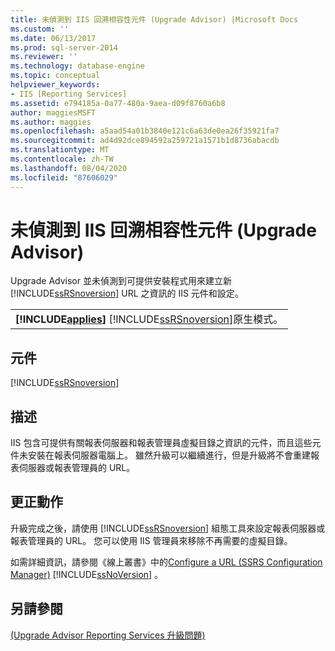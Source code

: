 ```yaml
---
title: 未偵測到 IIS 回溯相容性元件 (Upgrade Advisor) |Microsoft Docs
ms.custom: ''
ms.date: 06/13/2017
ms.prod: sql-server-2014
ms.reviewer: ''
ms.technology: database-engine
ms.topic: conceptual
helpviewer_keywords:
- IIS [Reporting Services]
ms.assetid: e794185a-0a77-480a-9aea-d09f8760a6b8
author: maggiesMSFT
ms.author: maggies
ms.openlocfilehash: a5aad54a01b3840e121c6a63de0ea26f35921fa7
ms.sourcegitcommit: ad4d92dce894592a259721a1571b1d8736abacdb
ms.translationtype: MT
ms.contentlocale: zh-TW
ms.lasthandoff: 08/04/2020
ms.locfileid: "87606029"
---
```

# <a name="iis-backward-compatibility-components-were-not-detected-upgrade-advisor"></a>未偵測到 IIS 回溯相容性元件 (Upgrade Advisor)
  Upgrade Advisor 並未偵測到可提供安裝程式用來建立新 [!INCLUDE[ssRSnoversion](../../includes/ssrsnoversion-md.md)] URL 之資訊的 IIS 元件和設定。  
  
||  
|-|  
|**[!INCLUDE[applies](../../includes/applies-md.md)]**  [!INCLUDE[ssRSnoversion](../../includes/ssrsnoversion-md.md)]原生模式。|  
  
## <a name="component"></a>元件  
 [!INCLUDE[ssRSnoversion](../../includes/ssrsnoversion-md.md)]  
  
## <a name="description"></a>描述  
 IIS 包含可提供有關報表伺服器和報表管理員虛擬目錄之資訊的元件，而且這些元件未安裝在報表伺服器電腦上。 雖然升級可以繼續進行，但是升級將不會重建報表伺服器或報表管理員的 URL。  
  
## <a name="corrective-action"></a>更正動作  
 升級完成之後，請使用 [!INCLUDE[ssRSnoversion](../../includes/ssrsnoversion-md.md)] 組態工具來設定報表伺服器或報表管理員的 URL。 您可以使用 IIS 管理員來移除不再需要的虛擬目錄。  
  
 如需詳細資訊，請參閱《線上叢書》中的[Configure a URL &#40;SSRS Configuration Manager&#41;](../../reporting-services/install-windows/configure-a-url-ssrs-configuration-manager.md) [!INCLUDE[ssNoVersion](../../includes/ssnoversion-md.md)] 。  
  
## <a name="see-also"></a>另請參閱  
 [&#40;Upgrade Advisor Reporting Services 升級問題&#41;](../../../2014/sql-server/install/reporting-services-upgrade-issues-upgrade-advisor.md)  
  
  
